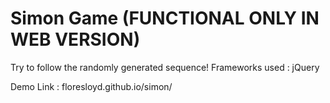 # Simon Game (FUNCTIONAL ONLY IN WEB VERSION)
  Try to follow the randomly generated sequence! 
  Frameworks used : jQuery

Demo Link : floresloyd.github.io/simon/
